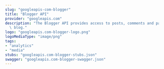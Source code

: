 ```yaml
---
slug: "googleapis-com-blogger"
title: "Blogger API"
provider: "googleapis.com"
description: "The Blogger API provides access to posts, comments and pages of a Blogger\
  \ blog."
logo: "googleapis.com-blogger-logo.png"
logoMediaType: "image/png"
tags:
- "analytics"
- "media"
stubs: "googleapis.com-blogger-stubs.json"
swagger: "googleapis.com-blogger-swagger.json"
---
```

